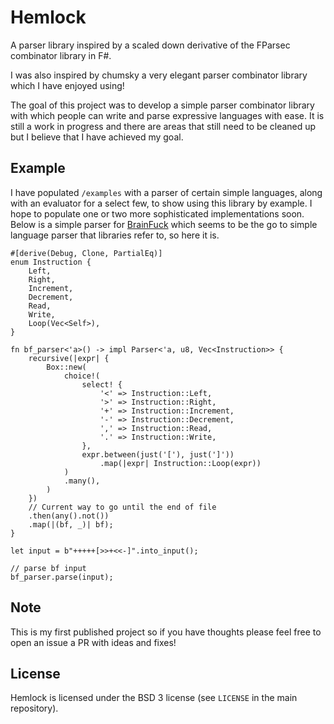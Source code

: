 # Hemlock

A parser library inspired by a scaled down derivative of the FParsec combinator library in F#.

I was also inspired by chumsky a very elegant parser combinator library which I have enjoyed using!

The goal of this project was to develop a simple parser combinator library with which people can write and parse expressive languages with ease. It is still a work in progress and there are areas that still need to be cleaned up but I believe that I have achieved my goal.

## Example

I have populated `/examples` with a parser of certain simple languages, along with an evaluator for a select few, to show using this library by example. I hope to populate one or two more sophisticated implementations soon. Below is a simple parser for [BrainFuck](https://gist.github.com/roachhd/dce54bec8ba55fb17d3a) which seems to be the go to simple language parser that libraries refer to, so here it is.

```rust,ignore
#[derive(Debug, Clone, PartialEq)]
enum Instruction {
    Left,
    Right,
    Increment,
    Decrement,
    Read,
    Write,
    Loop(Vec<Self>),
}

fn bf_parser<'a>() -> impl Parser<'a, u8, Vec<Instruction>> {
    recursive(|expr| {
        Box::new(
            choice!(
                select! {
                    '<' => Instruction::Left,
                    '>' => Instruction::Right,
                    '+' => Instruction::Increment,
                    '-' => Instruction::Decrement,
                    ',' => Instruction::Read,
                    '.' => Instruction::Write,
                },
                expr.between(just('['), just(']'))
                    .map(|expr| Instruction::Loop(expr))
            )
            .many(),
        )
    })
    // Current way to go until the end of file
    .then(any().not())
    .map(|(bf, _)| bf);
}

let input = b"+++++[>>+<<-]".into_input();

// parse bf input
bf_parser.parse(input);
```

## Note

This is my first published project so if you have thoughts please feel free to open an issue a PR with ideas and fixes!

## License

Hemlock is licensed under the BSD 3 license (see `LICENSE` in the main repository).

